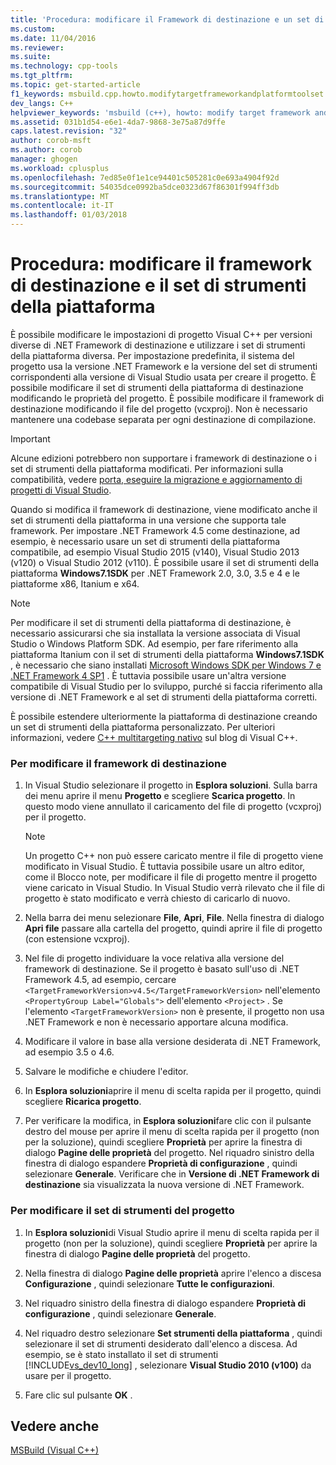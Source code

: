 ```yaml
---
title: 'Procedura: modificare il Framework di destinazione e un set di strumenti della piattaforma | Documenti Microsoft'
ms.custom: 
ms.date: 11/04/2016
ms.reviewer: 
ms.suite: 
ms.technology: cpp-tools
ms.tgt_pltfrm: 
ms.topic: get-started-article
f1_keywords: msbuild.cpp.howto.modifytargetframeworkandplatformtoolset
dev_langs: C++
helpviewer_keywords: 'msbuild (c++), howto: modify target framework and platform toolset'
ms.assetid: 031b1d54-e6e1-4da7-9868-3e75a87d9ffe
caps.latest.revision: "32"
author: corob-msft
ms.author: corob
manager: ghogen
ms.workload: cplusplus
ms.openlocfilehash: 7ed85e0f1e1ce94401c505281c0e693a4904f92d
ms.sourcegitcommit: 54035dce0992ba5dce0323d67f86301f994ff3db
ms.translationtype: MT
ms.contentlocale: it-IT
ms.lasthandoff: 01/03/2018
---
```

# <a name="how-to-modify-the-target-framework-and-platform-toolset"></a>Procedura: modificare il framework di destinazione e il set di strumenti della piattaforma
È possibile modificare le impostazioni di progetto Visual C++ per versioni diverse di .NET Framework di destinazione e utilizzare i set di strumenti della piattaforma diversa. Per impostazione predefinita, il sistema del progetto usa la versione .NET Framework e la versione del set di strumenti corrispondenti alla versione di Visual Studio usata per creare il progetto. È possibile modificare il set di strumenti della piattaforma di destinazione modificando le proprietà del progetto. È possibile modificare il framework di destinazione modificando il file del progetto (vcxproj). Non è necessario mantenere una codebase separata per ogni destinazione di compilazione.  
  
> [!IMPORTANT]
>  Alcune edizioni potrebbero non supportare i framework di destinazione o i set di strumenti della piattaforma modificati. Per informazioni sulla compatibilità, vedere [porta, eseguire la migrazione e aggiornamento di progetti di Visual Studio](/visualstudio/porting/port-migrate-and-upgrade-visual-studio-projects).  
  
 Quando si modifica il framework di destinazione, viene modificato anche il set di strumenti della piattaforma in una versione che supporta tale framework. Per impostare .NET Framework 4.5 come destinazione, ad esempio, è necessario usare un set di strumenti della piattaforma compatibile, ad esempio Visual Studio 2015 (v140), Visual Studio 2013 (v120) o Visual Studio 2012 (v110). È possibile usare il set di strumenti della piattaforma **Windows7.1SDK** per .NET Framework 2.0, 3.0, 3.5 e 4 e le piattaforme x86, Itanium e x64.  
  
> [!NOTE]
>  Per modificare il set di strumenti della piattaforma di destinazione, è necessario assicurarsi che sia installata la versione associata di Visual Studio o Windows Platform SDK. Ad esempio, per fare riferimento alla piattaforma Itanium con il set di strumenti della piattaforma **Windows7.1SDK** , è necessario che siano installati [Microsoft Windows SDK per Windows 7 e .NET Framework 4 SP1](http://www.microsoft.com/download/details.aspx?id=8279) . È tuttavia possibile usare un'altra versione compatibile di Visual Studio per lo sviluppo, purché si faccia riferimento alla versione di .NET Framework e al set di strumenti della piattaforma corretti.  
  
 È possibile estendere ulteriormente la piattaforma di destinazione creando un set di strumenti della piattaforma personalizzato. Per ulteriori informazioni, vedere [C++ multitargeting nativo](http://go.microsoft.com/fwlink/p/?linkid=196619) sul blog di Visual C++.  
  
### <a name="to-change-the-target-framework"></a>Per modificare il framework di destinazione  
  
1.  In Visual Studio selezionare il progetto in **Esplora soluzioni**. Sulla barra dei menu aprire il menu **Progetto** e scegliere **Scarica progetto**. In questo modo viene annullato il caricamento del file di progetto (vcxproj) per il progetto.  
  
    > [!NOTE]
    >  Un progetto C++ non può essere caricato mentre il file di progetto viene modificato in Visual Studio. È tuttavia possibile usare un altro editor, come il Blocco note, per modificare il file di progetto mentre il progetto viene caricato in Visual Studio. In Visual Studio verrà rilevato che il file di progetto è stato modificato e verrà chiesto di caricarlo di nuovo.  
  
2.  Nella barra dei menu selezionare **File**, **Apri**, **File**. Nella finestra di dialogo **Apri file** passare alla cartella del progetto, quindi aprire il file di progetto (con estensione vcxproj).  
  
3.  Nel file di progetto individuare la voce relativa alla versione del framework di destinazione. Se il progetto è basato sull'uso di .NET Framework 4.5, ad esempio, cercare `<TargetFrameworkVersion>v4.5</TargetFrameworkVersion>` nell'elemento `<PropertyGroup Label="Globals">` dell'elemento `<Project>` . Se l'elemento `<TargetFrameworkVersion>` non è presente, il progetto non usa .NET Framework e non è necessario apportare alcuna modifica.  
  
4.  Modificare il valore in base alla versione desiderata di .NET Framework, ad esempio 3.5 o 4.6.  
  
5.  Salvare le modifiche e chiudere l'editor.  
  
6.  In **Esplora soluzioni**aprire il menu di scelta rapida per il progetto, quindi scegliere **Ricarica progetto**.  
  
7.  Per verificare la modifica, in **Esplora soluzioni**fare clic con il pulsante destro del mouse per aprire il menu di scelta rapida per il progetto (non per la soluzione), quindi scegliere **Proprietà** per aprire la finestra di dialogo **Pagine delle proprietà** del progetto. Nel riquadro sinistro della finestra di dialogo espandere **Proprietà di configurazione** , quindi selezionare **Generale**. Verificare che in **Versione di .NET Framework di destinazione** sia visualizzata la nuova versione di .NET Framework.  
  
### <a name="to-change-the-project-toolset"></a>Per modificare il set di strumenti del progetto  
  
1.  In **Esplora soluzioni**di Visual Studio aprire il menu di scelta rapida per il progetto (non per la soluzione), quindi scegliere **Proprietà** per aprire la finestra di dialogo **Pagine delle proprietà** del progetto.  
  
2.  Nella finestra di dialogo **Pagine delle proprietà** aprire l'elenco a discesa **Configurazione** , quindi selezionare **Tutte le configurazioni**.  
  
3.  Nel riquadro sinistro della finestra di dialogo espandere **Proprietà di configurazione** , quindi selezionare **Generale**.  
  
4.  Nel riquadro destro selezionare **Set strumenti della piattaforma** , quindi selezionare il set di strumenti desiderato dall'elenco a discesa. Ad esempio, se è stato installato il set di strumenti [!INCLUDE[vs_dev10_long](../build/includes/vs_dev10_long_md.md)] , selezionare **Visual Studio 2010 (v100)** da usare per il progetto.  
  
5.  Fare clic sul pulsante **OK** .  
  
## <a name="see-also"></a>Vedere anche  
 [MSBuild (Visual C++)](../build/msbuild-visual-cpp.md)